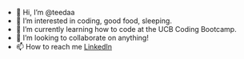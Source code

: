 - 👋 Hi, I’m @teedaa
- 👀 I’m interested in coding, good food, sleeping.
- 🌱 I’m currently learning how to code at the UCB Coding Bootcamp.
- 💞️ I’m looking to collaborate on anything!
- 📫 How to reach me [LinkedIn](linkedin.com/in/pengteda-cheng)

<!---
teedaa/teedaa is a ✨ special ✨ repository because its `README.md` (this file) appears on your GitHub profile.
You can click the Preview link to take a look at your changes.
--->
